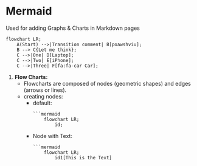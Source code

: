 # Mermaid
Used for adding Graphs & Charts in Markdown pages

```mermaid
flowchart LR;
    A(Start) -->|Transition comment| B[poawshviu];
    B --> C{Let me think};
    C -->|One| D[Laptop];
    C -->|Two| E[iPhone];
    C -->|Three| F[fa:fa-car Car];
```

1. __Flow Charts:__
   - Flowcharts are composed of nodes (geometric shapes) and edges (arrows or lines).
   - creating nodes:
     - default:
       ```
       ```mermaid
           flowchart LR;
               id;

     - Node with Text:
       ```
       ```mermaid
           flowchart LR;
               id1[This is the Text]
